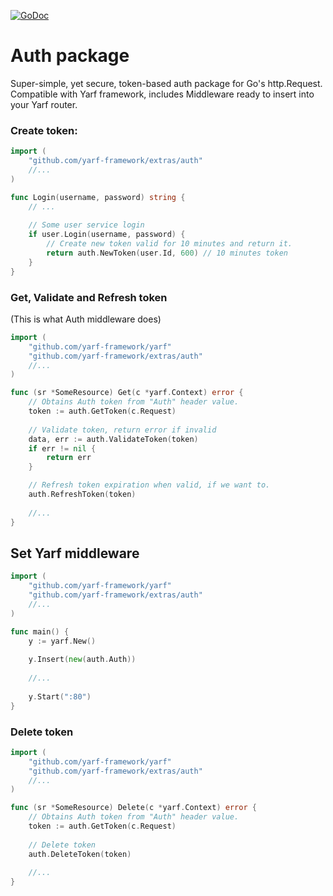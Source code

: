 [![GoDoc](https://godoc.org/github.com/yarf-framework/extras/auth?status.svg)](https://godoc.org/github.com/yarf-framework/extras/auth)

# Auth package

Super-simple, yet secure, token-based auth package for Go's http.Request. 
Compatible with Yarf framework, includes Middleware ready to insert into your Yarf router. 


### Create token:

```go
import (
    "github.com/yarf-framework/extras/auth"
    //...
)

func Login(username, password) string {
    // ...
    
    // Some user service login
    if user.Login(username, password) {
        // Create new token valid for 10 minutes and return it.
        return auth.NewToken(user.Id, 600) // 10 minutes token
    }
}
```


### Get, Validate and Refresh token

(This is what Auth middleware does)

```go
import (
    "github.com/yarf-framework/yarf"
    "github.com/yarf-framework/extras/auth"
    //...
)

func (sr *SomeResource) Get(c *yarf.Context) error {
    // Obtains Auth token from "Auth" header value.
    token := auth.GetToken(c.Request)
    
    // Validate token, return error if invalid
    data, err := auth.ValidateToken(token)
    if err != nil {
        return err
    }

    // Refresh token expiration when valid, if we want to.
    auth.RefreshToken(token)
    
    //...
}
```


## Set Yarf middleware

```go
import (
    "github.com/yarf-framework/yarf"
    "github.com/yarf-framework/extras/auth"
    //...
)

func main() {
    y := yarf.New()
    
    y.Insert(new(auth.Auth))
    
    //...
    
    y.Start(":80")
}
``` 


### Delete token

```go
import (
    "github.com/yarf-framework/yarf"
    "github.com/yarf-framework/extras/auth"
    //...
)

func (sr *SomeResource) Delete(c *yarf.Context) error {
    // Obtains Auth token from "Auth" header value.
    token := auth.GetToken(c.Request)
    
    // Delete token
    auth.DeleteToken(token)
    
    //...
}
```

